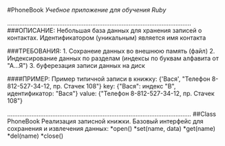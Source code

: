 #PhoneBook 
*Учебное приложение для обучения Ruby*

..........................................................................................................
###ОПИСАНИЕ:
Небольшая база данных для хранения записей о контактах. Идентификатором (уникальным) является имя контакта

###ТРЕБОВАНИЯ:
	1. Сохранеие данных во внешнюю память (файл)
	2. Индексирование данных по разделам (индексы по буквам алфавита от "А...Я")
	3. буферезация записи данных на диск
	
####ПРИМЕР:
	Пример типичной записи в книжку: {'Вася', "Телефон 8-812-527-34-12, пр. Стачек 108"}
		key: {"Вася": индекс "В", идентификатор: "Вася"}
		value: {"Телефон 8-812-527-34-12, пр. Стачек 108"}

..........................................................................................................
##Class PhoneBook
Реализация записной книжки. Базовый интерфейс для сохранения и извлечения данных:
*open()
*set(name, data)
*get(name)
*del(name)
*close()

